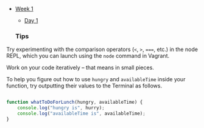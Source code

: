 * [Week 1](/Week_1)
  * [Day 1](/Week_1/Day_1)

  ### Tips

Try experimenting with the comparison operators (`<`, `>`, `===`, etc.) in the node REPL, which you can launch using the `node` command in Vagrant.

Work on your code iteratively – that means in small pieces. 

To help you figure out how to use `hungry` and `availableTime` inside your function, try outputting their values to the Terminal as follows.

```javascript

function whatToDoForLunch(hungry, availableTime) {
    console.log("hungry is", hurry);
    console.log("availableTime is", availableTime);
}
```